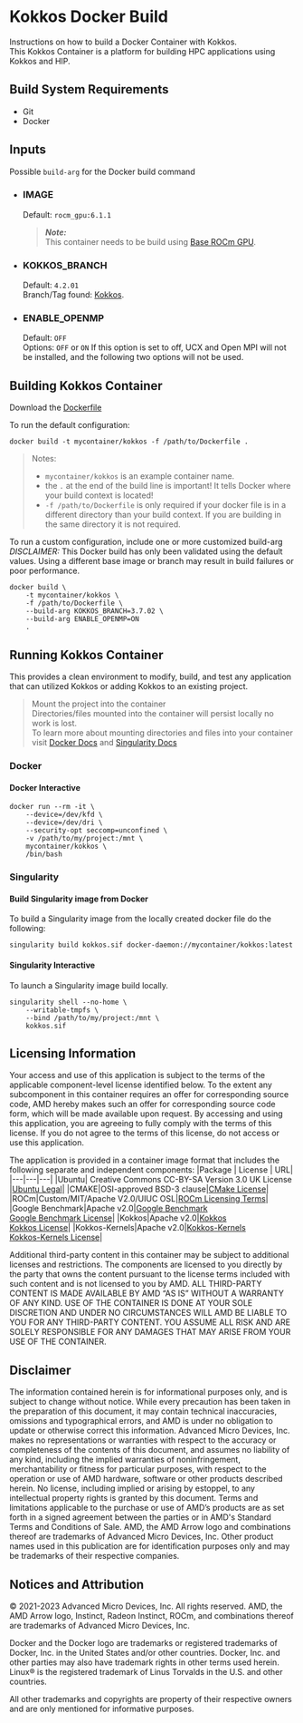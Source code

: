 # Kokkos Docker Build
Instructions on how to build a Docker Container with Kokkos.  
This Kokkos Container is a platform for building HPC applications using Kokkos and HIP. 


## Build System Requirements
- Git
- Docker

## Inputs
Possible `build-arg` for the Docker build command  

- ### IMAGE
    Default: `rocm_gpu:6.1.1`  
    > ***Note:***  
    >  This container needs to be build using [Base ROCm GPU](/base-gpu-mpi-rocm-docker/Dockerfile).

- ### KOKKOS_BRANCH
    Default: `4.2.01`  
    Branch/Tag found: [Kokkos](https://github.com/kokkos/kokkos.git).

- ### ENABLE_OPENMP
    Default: `OFF`  
    Options: `OFF` or `ON`
    If this option is set to off, UCX and Open MPI will not be installed, and the following two options will not be used.

## Building Kokkos Container
Download the [Dockerfile](/kokkos/docker/Dockerfile)  

To run the default configuration:
```
docker build -t mycontainer/kokkos -f /path/to/Dockerfile . 
```
>Notes:  
>- `mycontainer/kokkos` is an example container name. 
>- the `.` at the end of the build line is important! It tells Docker where your build context is located!
>- `-f /path/to/Dockerfile` is only required if your docker file is in a different directory than your build context. If you are building in the same directory it is not required.

To run a custom configuration, include one or more customized build-arg  
*DISCLAIMER:* This Docker build has only been validated using the default values. Using a different base image or branch may result in build failures or poor performance.
```
docker build \
    -t mycontainer/kokkos \
    -f /path/to/Dockerfile \
    --build-arg KOKKOS_BRANCH=3.7.02 \
    --build-arg ENABLE_OPENMP=ON
    . 
```

## Running Kokkos Container
This provides a clean environment to modify, build, and test any application that can utilized Kokkos or adding Kokkos to an existing project.

> Mount the project into the container  
> Directories/files mounted into the container will persist locally no work is lost.  
> To learn more about mounting directories and files into your container visit [Docker Docs](https://docs.docker.com/storage/volumes/) and [Singularity Docs](https://docs.sylabs.io/guides/3.0/user-guide/bind_paths_and_mounts.html)


### Docker  

#### Docker Interactive
```
docker run --rm -it \
    --device=/dev/kfd \
    --device=/dev/dri \
    --security-opt seccomp=unconfined \
    -v /path/to/my/project:/mnt \
    mycontainer/kokkos \
    /bin/bash
```

### Singularity  

#### Build Singularity image from Docker
To build a Singularity image from the locally created docker file do the following:
```
singularity build kokkos.sif docker-daemon://mycontainer/kokkos:latest
```

#### Singularity Interactive
To launch a Singularity image build locally.
```
singularity shell --no-home \
    --writable-tmpfs \
    --bind /path/to/my/project:/mnt \
    kokkos.sif
```


## Licensing Information
Your access and use of this application is subject to the terms of the applicable component-level license identified below. To the extent any subcomponent in this container requires an offer for corresponding source code, AMD hereby makes such an offer for corresponding source code form, which will be made available upon request. By accessing and using this application, you are agreeing to fully comply with the terms of this license. If you do not agree to the terms of this license, do not access or use this application.

The application is provided in a container image format that includes the following separate and independent components: 
|Package | License | URL|
|---|---|---|
|Ubuntu| Creative Commons CC-BY-SA Version 3.0 UK License |[Ubuntu Legal](https://ubuntu.com/legal)|
|CMAKE|OSI-approved BSD-3 clause|[CMake License](https://cmake.org/licensing/)|
|ROCm|Custom/MIT/Apache V2.0/UIUC OSL|[ROCm Licensing Terms](https://rocm.docs.amd.com/en/latest/release/licensing.html)|
|Google Benchmark|Apache v2.0|[Google Benchmark](https://github.com/google/benchmark) <br/> [Google Benchmark License](https://github.com/google/benchmark/blob/main/LICENSE)|
|Kokkos|Apache v2.0|[Kokkos](https://kokkos.org/)<br /> [Kokkos License](https://github.com/kokkos/kokkos/blob/master/LICENSE)|
|Kokkos-Kernels|Apache v2.0|[Kokkos-Kernels](https://kokkos.org/)<br /> [Kokkos-Kernels License](https://github.com/kokkos/kokkos-kernels?tab=License-1-ov-file#readme)|

Additional third-party content in this container may be subject to additional licenses and restrictions. The components are licensed to you directly by the party that owns the content pursuant to the license terms included with such content and is not licensed to you by AMD. ALL THIRD-PARTY CONTENT IS MADE AVAILABLE BY AMD “AS IS” WITHOUT A WARRANTY OF ANY KIND. USE OF THE CONTAINER IS DONE AT YOUR SOLE DISCRETION AND UNDER NO CIRCUMSTANCES WILL AMD BE LIABLE TO YOU FOR ANY THIRD-PARTY CONTENT. YOU ASSUME ALL RISK AND ARE SOLELY RESPONSIBLE FOR ANY DAMAGES THAT MAY ARISE FROM YOUR USE OF THE CONTAINER.

## Disclaimer
The information contained herein is for informational purposes only, and is subject to change without notice. While every precaution has been taken in the preparation of this document, it may contain technical inaccuracies, omissions and typographical errors, and AMD is under no obligation to update or otherwise correct this information. Advanced Micro Devices, Inc. makes no representations or warranties with respect to the accuracy or completeness of the contents of this document, and assumes no liability of any kind, including the implied warranties of noninfringement, merchantability or fitness for particular purposes, with respect to the operation or use of AMD hardware, software or other products described herein. No license, including implied or arising by estoppel, to any intellectual property rights is granted by this document. Terms and limitations applicable to the purchase or use of AMD’s products are as set forth in a signed agreement between the parties or in AMD's Standard Terms and Conditions of Sale. AMD, the AMD Arrow logo and combinations thereof are trademarks of Advanced Micro Devices, Inc. Other product names used in this publication are for identification purposes only and may be trademarks of their respective companies.

## Notices and Attribution
© 2021-2023 Advanced Micro Devices, Inc. All rights reserved. AMD, the AMD Arrow logo, Instinct, Radeon Instinct, ROCm, and combinations thereof are trademarks of Advanced Micro Devices, Inc.

Docker and the Docker logo are trademarks or registered trademarks of Docker, Inc. in the United States and/or other countries. Docker, Inc. and other parties may also have trademark rights in other terms used herein. Linux® is the registered trademark of Linus Torvalds in the U.S. and other countries.

All other trademarks and copyrights are property of their respective owners and are only mentioned for informative purposes.
